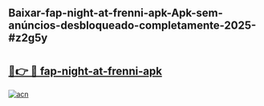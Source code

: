 ## Baixar-fap-night-at-frenni-apk-Apk-sem-anúncios-desbloqueado-completamente-2025-#z2g5y

# <h2><a href="https://ainizakaria.my?title=fap-night-at-frenni-apk&ref=20M">🔗👉 🔴 fap-night-at-frenni-apk</a></h2>

[![acn](https://github.com/user-attachments/assets/0f9c940e-d8b0-45ae-aac7-cd30a18b3e1c)](https://ainizakaria.my?title=fap-night-at-frenni-apk&ref=20M)

